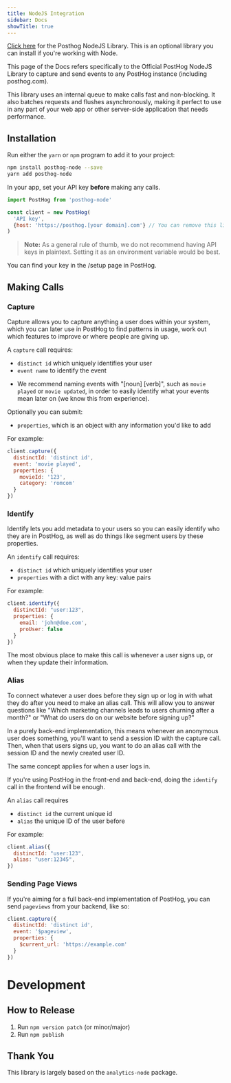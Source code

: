 ```yaml
---
title: NodeJS Integration
sidebar: Docs
showTitle: true
---
```


[Click here](https://github.com/PostHog/posthog-node) for the Posthog NodeJS Library. This is an optional library you can install if you're working with Node. 

This page of the Docs refers specifically to the Official PostHog NodeJS Library to capture and send events to any PostHog instance (including posthog.com).

This library uses an internal queue to make calls fast and non-blocking. It also batches requests and flushes asynchronously, making it perfect to use in any part of your web app or other server-side application that needs performance.

## Installation 

Run either the `yarn` or `npm` program to add it to your project:

```bash
npm install posthog-node --save
yarn add posthog-node
```

In your app, set your API key **before** making any calls.

```javascript
import PostHog from 'posthog-node'

const client = new PostHog(
  'API key',
  {host: 'https://posthog.[your domain].com'} // You can remove this line if you're using app.posthog.com
)
```

> **Note:** As a general rule of thumb, we do not recommend having API keys in plaintext. Setting it as an environment variable would be best.

You can find your key in the /setup page in PostHog.

## Making Calls

### Capture

Capture allows you to capture anything a user does within your system, which you can later use in PostHog to find patterns in usage, work out which features to improve or where people are giving up.

A `capture` call requires:
 - `distinct id` which uniquely identifies your user
 - `event name` to identify the event
  * We recommend naming events with "[noun] [verb]", such as `movie played` or `movie updated`, in order to easily identify what your events mean later on (we know this from experience).

Optionally you can submit:
- `properties`, which is an object with any information you'd like to add

For example:
```js
client.capture({
  distinctId: 'distinct id',
  event: 'movie played',
  properties: {
    movieId: '123',
    category: 'romcom'
  }
})
```

### Identify
Identify lets you add metadata to your users so you can easily identify who they are in PostHog, as well as do things 
like segment users by these properties.

An `identify` call requires:
- `distinct id` which uniquely identifies your user
- `properties` with a dict with any key: value pairs 

For example:
```js
client.identify({
  distinctId: "user:123",
  properties: {
    email: 'john@doe.com',
    proUser: false
  }
})
```

The most obvious place to make this call is whenever a user signs up, or when they update their information.

### Alias

To connect whatever a user does before they sign up or log in with what they do after you need to make an alias call. This will allow you to answer questions like "Which marketing channels leads to users churning after a month?" or "What do users do on our website before signing up?"

In a purely back-end implementation, this means whenever an anonymous user does something, you'll want to send a session ID with the capture call. Then, when that users signs up, you want to do an alias call with the session ID and the newly created user ID.

The same concept applies for when a user logs in.

If you're using PostHog in the front-end and back-end, doing the `identify` call in the frontend will be enough.

An `alias` call requires
- `distinct id` the current unique id
- `alias` the unique ID of the user before

For example:
```js
client.alias({
  distinctId: "user:123",
  alias: "user:12345",
})
```

### Sending Page Views

If you're aiming for a full back-end implementation of PostHog, you can send `pageviews` from your backend, like so:

```js
client.capture({
  distinctId: 'distinct id',
  event: '$pageview',
  properties: {
    $current_url: 'https://example.com'
  }
})
```

# Development

## How to Release
1. Run `npm version patch` (or minor/major)
2. Run `npm publish`

## Thank You

This library is largely based on the `analytics-node` package.

